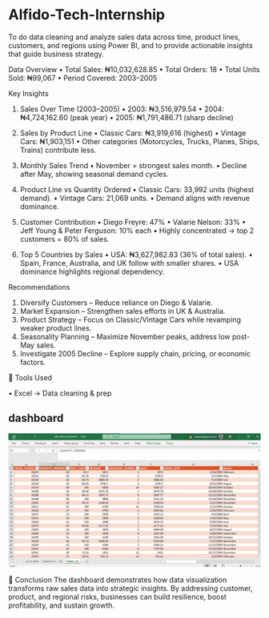 # Alfido-Tech-Internship
To do data cleaning and analyze sales data across time, product lines, customers, and regions using Power BI, and to provide actionable insights that guide business strategy.

 Data Overview
•	Total Sales: ₦10,032,628.85
•	Total Orders: 18
•	Total Units Sold: ₦99,067
•	Period Covered: 2003–2005

 Key Insights
1.	Sales Over Time (2003–2005)
•	2003: ₦3,516,979.54
•	2004: ₦4,724,162.60 (peak year)
•	2005: ₦1,791,486.71 (sharp decline)

2.	Sales by Product Line
•	Classic Cars: ₦3,919,616 (highest)
•	Vintage Cars: ₦1,903,151
•	Other categories (Motorcycles, Trucks, Planes, Ships, Trains) contribute less.


3.	Monthly Sales Trend
•	November = strongest sales month.
•	Decline after May, showing seasonal demand cycles.

4.	Product Line vs Quantity Ordered
•	Classic Cars: 33,992 units (highest demand).
•	Vintage Cars: 21,069 units.
•	Demand aligns with revenue dominance.

5.	Customer Contribution
•	Diego Freyre: 47%
•	Valarie Nelson: 33%
•	Jeff Young & Peter Ferguson: 10% each
•	Highly concentrated → top 2 customers = 80% of sales.

6.	Top 5 Countries by Sales
•	USA: ₦3,627,982.83 (36% of total sales).
•	Spain, France, Australia, and UK follow with smaller shares.
•	USA dominance highlights regional dependency.

 Recommendations
1.	Diversify Customers – Reduce reliance on Diego & Valarie.
2.	Market Expansion – Strengthen sales efforts in UK & Australia.
3.	Product Strategy – Focus on Classic/Vintage Cars while revamping weaker product lines.
4.	Seasonality Planning – Maximize November peaks, address low post-May sales.
5.	Investigate 2005 Decline – Explore supply chain, pricing, or economic factors.

🔧 Tools Used

•	Excel → Data cleaning & prep
 ## dashboard
![dasboard](https://github.com/Abdulrasheed055/Alfido-Tech-Internship-Task2/blob/main/pic2.jpg)


🚀 Conclusion
The dashboard demonstrates how data visualization transforms raw sales data into strategic insights. By addressing customer, product, and regional risks, businesses can build resilience, boost profitability, and sustain growth.
